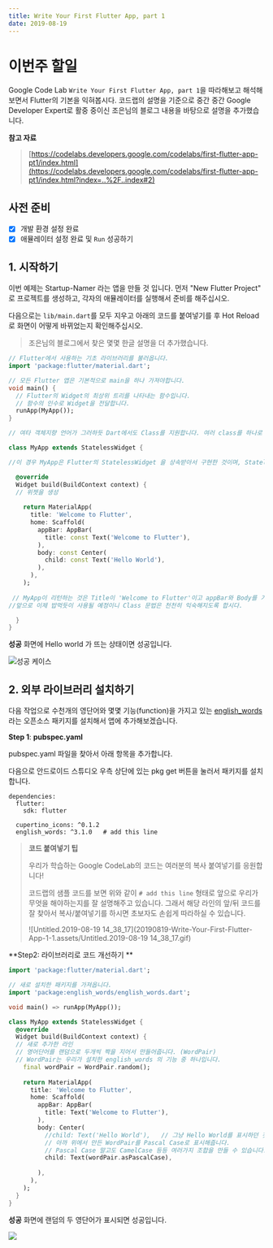 ```yaml
---
title: Write Your First Flutter App, part 1
date: 2019-08-19
---
```


# 이번주 할일

Google Code Lab `Write Your First Flutter App, part 1`을  따라해보고 해석해보면서 Flutter의 기본을 익혀봅시다. 코드랩의 설명을 기준으로 중간 중간 Google Developer Expert로 활중 중이신 조은님의 블로그 내용을 바탕으로 설명을 추가했습니다. 

**참고 자료**

> [https://codelabs.developers.google.com/codelabs/first-flutter-app-pt1/index.html](https://codelabs.developers.google.com/codelabs/first-flutter-app-pt1/index.html?index=..%2F..index#2)


## 사전 준비 

- [x] 개발 환경 설정 완료
- [x] 애뮬레이터 설정 완료 및 `Run` 성공하기 

## 1. 시작하기

이번 예제는 Startup-Namer 라는 앱을 만들 것 입니다. 먼저 "New Flutter Project" 로 프로젝트를 생성하고, 각자의 애뮬레이터를 실행해서 준비를 해주십시오. 

다음으로는  `lib/main.dart`를 모두 지우고 아래의 코드를 붙여넣기를 후 Hot Reload로 화면이 어떻게 바뀌었는지 확인해주십시오. 

> 조은님의 블로그에서 찾은 몇몇 한글 설명을 더 추가했습니다. 

```dart
// Flutter에서 사용하는 기초 라이브러리를 불러옵니다.
import 'package:flutter/material.dart';

// 모든 Flutter 앱은 기본적으로 main을 하나 가져야합니다.
void main() {
  // Flutter의 Widget의 최상위 트리를 나타내는 함수입니다.
  // 함수의 인수로 Widget을 전달합니다.
  runApp(MyApp());
}

// 여타 객체지향 언어가 그러하듯 Dart에서도 Class를 지원합니다. 여러 class를 하나로 묶어서 하나의 어플리케이션을 구성한다고 생각하시면 편합니다.

class MyApp extends StatelessWidget {

//이 경우 MyApp은 Flutter의 StatelessWidget 을 상속받아서 구현한 것이며, StatelessWidget 이 가지고 있던 Widget 을 override하고 있습니다. 지금 모든 것을 이해할 필요는 없습니다. (어려운 게 정상입니다)

  @override
  Widget build(BuildContext context) {
  // 위젯을 생성
  
    return MaterialApp(
      title: 'Welcome to Flutter',
      home: Scaffold(
        appBar: AppBar(
          title: const Text('Welcome to Flutter'),
        ),
        body: const Center(
          child: const Text('Hello World'),
        ),
      ),
    );
    
 // MyApp이 리턴하는 것은 Title이 'Welcome to Flutter'이고 appBar와 Body를 가지고 있는 함수
//앞으로 이제 밥먹듯이 사용될 예정이니 Class 문법은 천천히 익숙해지도록 합시다.

  }
}
```

**성공**
화면에 Hello world 가 뜨는 상태이면 성공입니다.

![성공 케이스](https://codelabs.developers.google.com/codelabs/first-flutter-app-pt1/img/2e973d40d6e82114.png)

## 2. 외부 라이브러리 설치하기

다음 작업으로 수천개의 영단어와 몇몇 기능(function)을 가지고 있는  [english_words](https://pub.dartlang.org/packages/english_words)라는 오픈소스 패키지를 설치해서 앱에 추가해보겠습니다. 



**Step 1**: **pubspec.yaml**

pubspec.yaml 파일을 찾아서 아래 항목을 추가합니다.

다음으로 안드로이드 스튜디오 우측 상단에 있는 pkg get 버튼을 눌러서 패키지를 설치합니다. 

```
dependencies:
  flutter:
    sdk: flutter

  cupertino_icons: ^0.1.2
  english_words: ^3.1.0   # add this line
```



>  **코드 붙여넣기 팁** 
>
> 우리가 학습하는 Google CodeLab의 코드는 여러분의 복사 붙여넣기를 응원합니다!
>
> 코드랩의 샘플 코드를 보면 위와 같이 `# add this line` 형태로 앞으로 우리가 무엇을 해야하는지를 잘 설명해주고 있습니다. 그래서 해당 라인의 앞/뒤 코드를 잘 찾아서 복사/붙여넣기를 하시면 초보자도 손쉽게 따라하실 수 있습니다.
>
> ![Untitled.2019-08-19 14_38_17](20190819-Write-Your-First-Flutter-App-1-1.assets/Untitled.2019-08-19 14_38_17.gif)



**Step2: 라이브러리로 코드 개선하기 **


```dart
import 'package:flutter/material.dart';

// 새로 설치한 패키지를 가져옵니다. 
import 'package:english_words/english_words.dart';

void main() => runApp(MyApp());

class MyApp extends StatelessWidget {
  @override
  Widget build(BuildContext context) {
  // 새로 추가한 라인
  // 영어단어를 랜덤으로 두개씩 짝을 지어서 만들어줍니다. (WordPair)
  // WordPair는 우리가 설치한 english_words 의 기능 중 하나입니다. 
    final wordPair = WordPair.random(); 
    
    return MaterialApp(
      title: 'Welcome to Flutter',
      home: Scaffold(
        appBar: AppBar(
          title: Text('Welcome to Flutter'),
        ),
        body: Center(
          //child: Text('Hello World'),   // 그냥 Hello World를 표시하던 것을 지우고
          // 아까 위에서 만든 WordPair를 Pascal Case로 표시해줍니다. 
          // Pascal Case 말고도 CamelCase 등등 여러가지 조합을 만들 수 있습니다. 
          child: Text(wordPair.asPascalCase),  
          
        ),
      ),
    );
  }
}
```

**성공**
화면에 랜덤의 두 영단어가 표시되면 성공입니다.

![](https://codelabs.developers.google.com/codelabs/first-flutter-app-pt1/img/35f55fd09f2ff2d9.png)

